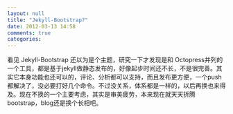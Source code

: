 ```yaml
---
layout: null
title: "Jekyll-Bootstrap?"
date: 2012-03-13 14:58
comments: true
categories: 
---
```


看见 Jekyll-Bootstrap 还以为是个主题，研究一下才发现是和 Octopress并列的一个工具，都是基于jekyll做静态发布的，好像起步时间还不长，不是很完善。其实它本身功能也还可以的，评论、分析都可以支持，而且发布更方便，一个push都解决了，没必要打好几个命令。不过没关系，体系都是一样的，以后再换也来得及。现在不换的一个主要考虑，其实是审美疲劳，本来现在就天天折腾bootstrap，blog还是换个长相吧。
